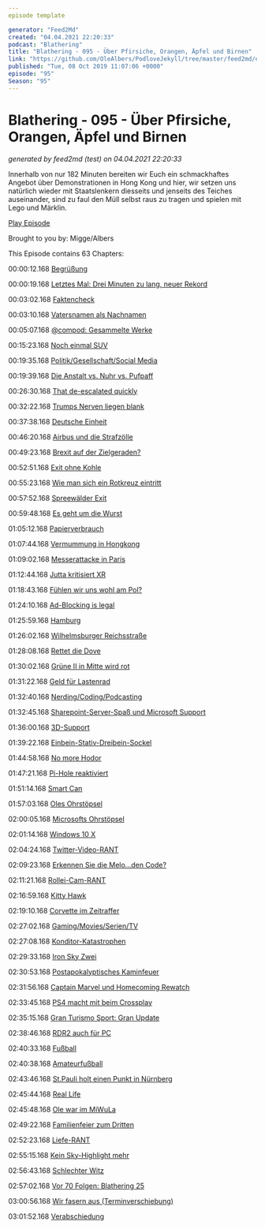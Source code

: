 ```yaml
---
episode template

generator: "Feed2Md"
created: "04.04.2021 22:20:33"
podcast: "Blathering"
title: "Blathering - 095 - Über Pfirsiche, Orangen, Äpfel und Birnen"
link: "https://github.com/OleAlbers/PodloveJekyll/tree/master/feed2md/example/export/seasons/4/2019/10/Blathering___095___Über_Pfirsiche__Orangen__Äpfel_und_Birnen.md"
published: "Tue, 08 Oct 2019 11:07:06 +0000"
episode: "95"
Season: "95"
---
```


# Blathering - 095 - Über Pfirsiche, Orangen, Äpfel und Birnen
_generated by feed2md (test) on 04.04.2021 22:20:33_

Innerhalb von nur 182 Minuten bereiten wir Euch ein schmackhaftes Angebot über Demonstrationen in Hong Kong und hier, wir setzen uns natürlich wieder mit Staatslenkern diesseits und jenseits des Teiches auseinander, sind zu faul den Müll selbst raus zu tragen und spielen mit Lego und Märklin.

[Play Episode](https://www.blathering.de/podlove/file/963/s/feed/c/mp3/blathering_095.mp3)

Brought to you by: Migge/Albers

This Episode contains 63 Chapters:


00:00:12.168 [Begrüßung]()

00:00:19.168 [Letztes Mal: Drei Minuten zu lang, neuer Rekord](https://auphonic.com/donate_credits?user=blathering)

00:03:02.168 [Faktencheck]()

00:03:10.168 [Vatersnamen als Nachnamen](https://de.wikipedia.org/wiki/Nordgermanischer_Personenname#Vatersnamen_als_Nachnamen)

00:05:07.168 [@compod: Gesammelte Werke](https://twitter.com/search?q=(from%3Acompod)%20(%40blathering_pod)%20until%3A2019-10-08%20since%3A2019-10-03&src=typed_query&f=live)

00:15:23.168 [Noch einmal SUV](https://www.adac.de/rund-ums-fahrzeug/auto-kaufen-verkaufen/kauftipps/suv-standardmodell-vergleich/)

00:19:35.168 [Politik/Gesellschaft/Social Media]()

00:19:39.168 [Die Anstalt vs. Nuhr vs. Pufpaff](https://mediathekviewweb.de/#query=Sebastian%20Pufpaff%20Wir%20nach)

00:26:30.168 [That de-escalated quickly](https://www.spiegel.de/wirtschaft/soziales/klimapaket-regierung-schwaecht-klimaschutzziele-deutlich-ab-a-1290254.html)

00:32:22.168 [Trumps Nerven liegen blank](https://taz.de/Donald-Trump-flippt-aus/!5628031/)

00:37:38.168 [Deutsche Einheit](https://www.t-online.de/nachrichten/wissen/geschichte/id_86519890/ddr-historiker-stefan-wolle-heutige-meckerstimmung-ist-ein-ddr-relikt-.html)

00:46:20.168 [Airbus und die Strafzölle](https://www.tagesschau.de/wirtschaft/usa-eu-strafzoelle-airbus-103.html)

00:49:23.168 [Brexit auf der Zielgeraden?](https://www.spiegel.de/politik/ausland/brexit-abkommen-eu-gibt-grossbritannien-noch-eine-woche-a-1290270.html)

00:52:51.168 [Exit ohne Kohle](https://taz.de/Aussteigerprogramm-fuer-Nazis/!5631129/)

00:55:23.168 [Wie man sich ein Rotkreuz eintritt](https://twitter.com/a79ac1/status/1180459329826295808)

00:57:52.168 [Spreewälder Exit](https://www.n-tv.de/politik/Hirse-Boykott-erzuernt-AfD-und-Anhaenger-article21312929.html)

00:59:48.168 [Es geht um die Wurst](https://www.sueddeutsche.de/panorama/wurst-skandal-listerien-1.4630446)

01:05:12.168 [Papierverbrauch](https://www.zdf.de/nachrichten/heute/spitzenreiter-unter-g20-laendern-deutsche-verbrauchen-viel-papier-100.html)

01:07:44.168 [Vermummung in Hongkong](https://www.tagesschau.de/ausland/hongkong-979.html)

01:09:02.168 [Messerattacke in Paris](https://www.derstandard.at/story/2000109545478/frankreich-will-nach-messerattacke-staerker-gegen-radikalisierung-vorgehen?ref=rss)

01:12:44.168 [Jutta kritisiert XR](https://logbuch-netzpolitik.de/lnp315-rebellionstinder)

01:18:43.168 [Fühlen wir uns wohl am Pol?](https://twitter.com/roddi/status/1174719432469504000)

01:24:10.168 [Ad-Blocking is legal](https://eyeo.com/verfassungsgericht_starkt-_adblocking/)

01:25:59.168 [Hamburg]()

01:26:02.168 [Wilhelmsburger Reichsstraße](https://www.ndr.de/nachrichten/hamburg/Wilhelmsburg-Neue-B75-fuer-Verkehr-freigegeben,reichsstrasse158.html)

01:28:08.168 [Rettet die Dove](https://www.hamburg1.de/nachrichten/42358/Bootsdemo_zur_Erhaltung_der_Dove_Elbe.html)

01:30:02.168 [Grüne II in Mitte wird rot](https://www.hamburg1.de/nachrichten/42324/Gruene_2_Fraktion_wechselt_zur_SPD.html)

01:31:22.168 [Geld für Lastenrad](https://www.hamburg1.de/nachrichten/42349/Neues_Foerderprogramm_fuer_Lastenraeder.html)

01:32:40.168 [Nerding/Coding/Podcasting]()

01:32:45.168 [Sharepoint-Server-Spaß und Microsoft Support]()

01:36:00.168 [3D-Support](https://twitter.com/schaarsen/status/1179857550361141248)

01:39:22.168 [Einbein-Stativ-Dreibein-Sockel](https://www.amazon.de/St%C3%A4nder-Einbeinstativ-Unterst%C3%BCtzung-Standfu%C3%9F-Camcorder/dp/B011XYKVF0)

01:44:58.168 [No more Hodor](https://www.heise.de/newsticker/meldung/Smarter-Tueroeffner-Nello-Ab-18-Oktober-ohne-Funktion-4545084.html)

01:47:21.168 [Pi-Hole reaktiviert](https://twitter.com/stammtischphilo/status/1180524244993753089)

01:51:14.168 [Smart Can](https://gizmodo.com/this-self-driving-garbage-can-remembers-to-take-the-tra-1838621440)

01:57:03.168 [Oles Ohrstöpsel](https://twitter.com/stammtischphilo/status/1180419445954678784)

02:00:05.168 [Microsofts Ohrstöpsel](https://www.golem.de/news/surface-earbuds-microsofts-ohrstoepsel-steuern-powerpoint-praesentationen-1910-144252.html)

02:01:14.168 [Windows 10 X](https://www.zdnet.de/88370581/windows-10-x-microsoft-stellt-betriebssystem-fuer-dual-screen-tablets-vor/)

02:04:24.168 [Twitter-Video-RANT](https://twitter.com/tmigge/status/1180431258775703557)

02:09:23.168 [Erkennen Sie die Melo...den Code?](https://twitter.com/stammtischphilo/status/1180746949768679425)

02:11:21.168 [Rollei-Cam-RANT](https://www.hubit.de/ueber-180-000-webcams-mit-kritischer-sicherheitsluecke/)

02:16:59.168 [Kitty Hawk](https://www.golem.de/news/heaviside-kitty-hawk-stellt-neues-elektroflugzeug-vor-1910-144264.html)

02:19:10.168 [Corvette im Zeitraffer](https://twitter.com/tmigge/status/1180857019085082625)

02:27:02.168 [Gaming/Movies/Serien/TV]()

02:27:08.168 [Konditor-Katastrophen](https://www.youtube.com/watch?v=pb7CBZ952zs)

02:29:33.168 [Iron Sky Zwei](https://de.wikipedia.org/wiki/Iron_Sky:_The_Coming_Race)

02:30:53.168 [Postapokalyptisches Kaminfeuer](https://twitter.com/stammtischphilo/status/1180443828349747201)

02:31:56.168 [Captain Marvel und Homecoming Rewatch](https://www.youtube.com/watch?v=NbtWURTG1ys)

02:33:45.168 [PS4 macht mit beim Crossplay](https://www.golem.de/news/playstation-4-betastatus-von-crossplay-beendet-1910-144242.html)

02:35:15.168 [Gran Turismo Sport: Gran Update](https://www.gran-turismo.com/de/products/gtsport/)

02:38:46.168 [RDR2 auch für PC](https://www.golem.de/news/rockstar-games-red-dead-redemption-2-erscheint-fuer-windows-pc-und-stadia-1910-144267.html)

02:40:33.168 [Fußball]()

02:40:38.168 [Amateurfußball](http://www.fussball.de/spiel/condor-3-eilbek-3/-/spiel/027I7R1NTG000000VS5489B4VU9HDBC9#!/)

02:43:46.168 [St.Pauli holt einen Punkt in Nürnberg](https://www.fcstpauli.com/matches/2019-2020-9-1-fc-nuernberg-vs-fc-st-pauli/)

02:45:44.168 [Real Life]()

02:45:48.168 [Ole war im MiWuLa](https://twitter.com/stammtischphilo/status/1180814887020302336)

02:49:22.168 [Familienfeier zum Dritten](https://twitter.com/tmigge/status/1179684825067864065)

02:52:23.168 [Liefe-RANT](https://twitter.com/stammtischphilo/status/1180067096623030272)

02:55:15.168 [Kein Sky-Highlight mehr](https://twitter.com/stammtischphilo/status/1180777106801856512)

02:56:43.168 [Schlechter Witz]()

02:57:02.168 [Vor 70 Folgen: Blathering 25](https://www.blathering.de/2017/05/blathering-025-phishen-auf-steuerbord-im-sonnenschein/)

03:00:56.168 [Wir fasern aus (Terminverschiebung)]()

03:01:52.168 [Verabschiedung]()


